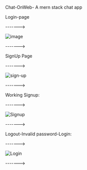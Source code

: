 Chat-OnWeb- A mern stack chat app



Login-page

------->

![image](https://github.com/smit41103/Chat-Aura/assets/96989384/0d41c188-7b06-4ed5-b3a3-f5ecce00c43f)

------->

SignUp Page

------->

![sign-up](https://github.com/smit41103/Chat-Aura/assets/96989384/07101313-bf34-4899-897f-687830be2213)

------->

Working Signup:

------->

![Signup](https://github.com/smit41103/Chat-Aura/assets/96989384/4f5d561d-2965-4697-bcd1-a97e07315aae)

------->

Logout-Invalid password-Login:

------->

![Login](https://github.com/smit41103/Chat-Aura/assets/96989384/8796062c-4ba6-4946-9afc-c5e53a2fe8b5)

------->




